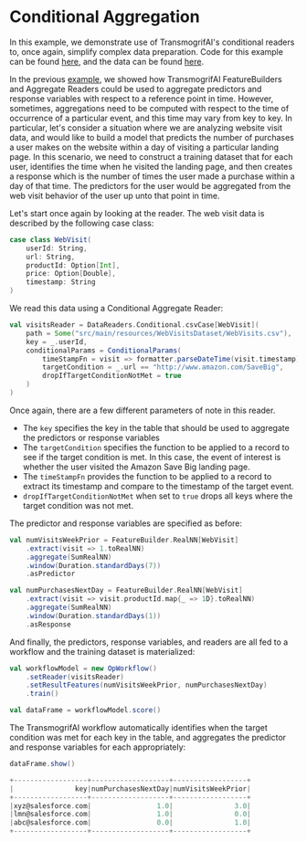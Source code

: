 # Conditional Aggregation

In this example, we demonstrate use of TransmogrifAI's conditional readers to, once again, simplify complex data preparation. Code for this example can be found [here](https://github.com/salesforce/TransmogrifAI/tree/master/helloworld/src/main/scala/com/salesforce/hw/dataprep/ConditionalAggregation.scala), and the data can be found [here](https://github.com/salesforce/op/tree/master/helloworld/src/main/resources/WebVisitsDataset/WebVisits.csv).

In the previous [example](Time-Series-Aggregates-and-Joins.html), we showed how TransmogrifAI FeatureBuilders and Aggregate Readers could be used to aggregate predictors and response variables with respect to a reference point in time. However, sometimes, aggregations need to be computed with respect to the time of occurrence of a particular event, and this time may vary from key to key. In particular, let's consider a situation where we are analyzing website visit data, and would like to build a model that predicts the number of purchases a user makes  on the website within a day of visiting a particular landing page. In this scenario, we need to construct a training dataset that for each user, identifies the time when he visited the landing page, and then creates a response which is the number of times the user made a purchase within a day of that time. The predictors for the user would be aggregated from the web visit behavior of the user up unto that point in time.

Let's start once again by looking at the reader. The web visit data is described by the following case class:

```scala
case class WebVisit(
    userId: String,
    url: String,
    productId: Option[Int],
    price: Option[Double],
    timestamp: String
)
```

We read this data using a Conditional Aggregate Reader:

```scala
val visitsReader = DataReaders.Conditional.csvCase[WebVisit](
    path = Some("src/main/resources/WebVisitsDataset/WebVisits.csv"),
    key = _.userId,
    conditionalParams = ConditionalParams(
        timeStampFn = visit => formatter.parseDateTime(visit.timestamp).getMillis,
        targetCondition = _.url == "http://www.amazon.com/SaveBig",
        dropIfTargetConditionNotMet = true
    )
)
```

Once again, there are a few different parameters of note in this reader.
* The ```key``` specifies the key in the table that should be used to aggregate the predictors or response variables
* The ```targetCondition``` specifies the function to be applied to a record to see if the target condition is met. In this case, the event of interest is whether the user visited the Amazon Save Big landing page.
* The ```timeStampFn``` provides the function to be applied to a record to extract its timestamp and compare to the timestamp of the target event.
*  ```dropIfTargetConditionNotMet``` when set to ```true``` drops all keys where the target condition was not met.

The predictor and response variables are specified as before:


```scala
val numVisitsWeekPrior = FeatureBuilder.RealNN[WebVisit]
    .extract(visit => 1.toRealNN)
    .aggregate(SumRealNN)
    .window(Duration.standardDays(7))
    .asPredictor

val numPurchasesNextDay = FeatureBuilder.RealNN[WebVisit]
    .extract(visit => visit.productId.map{_ => 1D}.toRealNN)
    .aggregate(SumRealNN)
    .window(Duration.standardDays(1))
    .asResponse
```

And finally, the predictors, response variables, and readers are all fed to a workflow and the training dataset is materialized:

```scala
val workflowModel = new OpWorkflow()
    .setReader(visitsReader)
    .setResultFeatures(numVisitsWeekPrior, numPurchasesNextDay)
    .train()

val dataFrame = workflowModel.score()
```

The TransmogrifAI workflow automatically identifies when the target condition was met for each key in the table, and aggregates the predictor and response variables for each appropriately:

```scala
dataFrame.show()

+------------------+-------------------+------------------+
|               key|numPurchasesNextDay|numVisitsWeekPrior|
+------------------+-------------------+------------------+
|xyz@salesforce.com|                1.0|               3.0|
|lmn@salesforce.com|                1.0|               0.0|
|abc@salesforce.com|                0.0|               1.0|
+------------------+-------------------+------------------+
```
